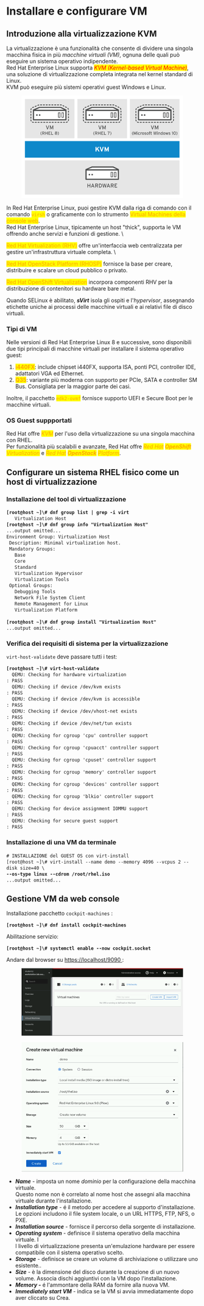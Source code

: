 # Installare e configurare VM

## Introduzione alla virtualizzazione KVM

La virtualizzazione è una funzionalità che consente di dividere una singola macchina fisica in più _macchine virtuali (VM)_, ognuna delle quali può eseguire un sistema operativo indipendente. \
Red Hat Enterprise Linux supporta _<mark style="color:red;">KVM (Kernel-based Virtual Machine)</mark>_, una soluzione di virtualizzazione completa integrata nel kernel standard di Linux. \
KVM può eseguire più sistemi operativi guest Windows e Linux.

<figure><img src="../.gitbook/assets/image (20).png" alt=""><figcaption></figcaption></figure>

In Red Hat Enterprise Linux, puoi gestire KVM dalla riga di comando con il comando <mark style="color:orange;">`virsh`</mark> o graficamente con lo strumento <mark style="color:orange;">Virtual Machines della console web</mark>. \
Red Hat Enterprise Linux, tipicamente un host "thick", supporta le VM offrendo anche servizi e funzioni di gestione. \


<mark style="color:orange;">Red Hat Virtualization (RHV)</mark> offre un'interfaccia web centralizzata per gestire un'infrastruttura virtuale completa. \


<mark style="color:orange;">Red Hat OpenStack Platform (RHOSP)</mark> fornisce la base per creare, distribuire e scalare un cloud pubblico o privato.&#x20;



<mark style="color:orange;">Red Hat OpenShift Virtualization</mark> incorpora componenti RHV per la distribuzione di contenitori su hardware bare metal.&#x20;



Quando SELinux è abilitato, _**sVirt**_ isola gli ospiti e l'_hypervisor_, assegnando etichette uniche ai processi delle macchine virtuali e ai relativi file di disco virtuali.

### Tipi di VM

Nelle versioni di Red Hat Enterprise Linux 8 e successive, sono disponibili due tipi principali di macchine virtuali per installare il sistema operativo guest:

1. <mark style="color:orange;">**i440FX**</mark>: include chipset i440FX, supporta ISA, ponti PCI, controller IDE, adattatori VGA ed Ethernet.
2. <mark style="color:orange;">**Q35**</mark>: variante più moderna con supporto per PCIe, SATA e controller SM Bus. Consigliata per la maggior parte dei casi.

Inoltre, il pacchetto <mark style="color:orange;">`edk2-ovmf`</mark> fornisce supporto UEFI e Secure Boot per le macchine virtuali.

### OS Guest suppportati

Red Hat offre _<mark style="color:orange;">KVM</mark>_ per l'uso della virtualizzazione su una singola macchina con RHEL. \
Per funzionalità più scalabili e avanzate, Red Hat offre _<mark style="color:orange;">Red Hat</mark> <mark style="color:orange;"></mark><mark style="color:orange;">**OpenShift**</mark> <mark style="color:orange;"></mark><mark style="color:orange;">Virtualization</mark>_ e _<mark style="color:orange;">Red Hat</mark> <mark style="color:orange;"></mark><mark style="color:orange;">**OpenStack**</mark> <mark style="color:orange;"></mark><mark style="color:orange;">Platform</mark>_.

## Configurare un sistema RHEL fisico come un host di virtualizzazione

### Installazione del tool di virtualizzazione

<pre class="language-bash"><code class="lang-bash"><strong>[root@host ~]\# dnf group list | grep -i virt
</strong>   Virtualization Host
<strong>[root@host ~]\# dnf group info "Virtualization Host"
</strong>...output omitted...
Environment Group: Virtualization Host
 Description: Minimal virtualization host.
 Mandatory Groups:
   Base
   Core
   Standard
   Virtualization Hypervisor
   Virtualization Tools
 Optional Groups:
   Debugging Tools
   Network File System Client
   Remote Management for Linux
   Virtualization Platform

<strong>[root@host ~]\# dnf group install "Virtualization Host"
</strong>...output omitted...
</code></pre>

### Verifica dei requisiti di sistema per la virtualizzazione

`virt-host-validate`  deve passare tutti i test:

<pre class="language-bash"><code class="lang-bash"><strong>[root@host ~]\# virt-host-validate
</strong>  QEMU: Checking for hardware virtualization                            : PASS
  QEMU: Checking if device /dev/kvm exists                              : PASS
  QEMU: Checking if device /dev/kvm is accessible                       : PASS
  QEMU: Checking if device /dev/vhost-net exists                        : PASS
  QEMU: Checking if device /dev/net/tun exists                          : PASS
  QEMU: Checking for cgroup 'cpu' controller support                    : PASS
  QEMU: Checking for cgroup 'cpuacct' controller support                : PASS
  QEMU: Checking for cgroup 'cpuset' controller support                 : PASS
  QEMU: Checking for cgroup 'memory' controller support                 : PASS
  QEMU: Checking for cgroup 'devices' controller support                : PASS
  QEMU: Checking for cgroup 'blkio' controller support                  : PASS
  QEMU: Checking for device assignment IOMMU support                    : PASS
  QEMU: Checking for secure guest support                               : PASS
</code></pre>

### Installazione di una VM da terminale

<pre class="language-bash"><code class="lang-bash"># INSTALLAZIONE del GUEST OS con virt-install 
[root@host ~]\# virt-install --name demo --memory 4096 --vcpus 2 --disk size=40 \
<strong>--os-type linux --cdrom /root/rhel.iso
</strong>...output omitted...
</code></pre>

## Gestione VM da web console

Installazione pacchetto `cockpit-machines` :

<pre class="language-bash"><code class="lang-bash"><strong>[root@host ~]\# dnf install cockpit-machines
</strong></code></pre>

Abilitazione servizio:

<pre class="language-bash"><code class="lang-bash"><strong>[root@host ~]\# systemctl enable --now cockpit.socket
</strong></code></pre>

Andare dal browser su [https://localhost/9090 ](https://localhost/9090):&#x20;

<figure><img src="../.gitbook/assets/image (21).png" alt=""><figcaption></figcaption></figure>

<figure><img src="../.gitbook/assets/image (22).png" alt=""><figcaption></figcaption></figure>

* _**Name**_ - imposta un nome _dominio_ per la configurazione della macchina virtuale. \
  Questo nome non è correlato al nome host che assegni alla macchina virtuale durante l'installazione.
* _**Installation type**_ - é il metodo per accedere al supporto d'installazione. \
  Le opzioni includono il file system locale, o un URL HTTPS, FTP, NFS, o PXE.
* _**Installation source**_ - fornisce il percorso della sorgente di installazione.
* _**Operating system**_ - definisce il sistema operativo della macchina virtuale. I\
  l livello di virtualizzazione presenta un'emulazione hardware per essere compatibile con il sistema operativo scelto.
* _**Storage**_ - definisce se creare un volume di archiviazione o utilizzare uno esistente..
* _**Size**_ - è la dimensione del disco durante la creazione di un nuovo volume. Associa dischi aggiuntivi con la VM dopo l'installazione.
* _**Memory -**_ é l'ammontare della RAM da fornire alla nuova VM.
* _**Immediately start VM**_ - indica se la VM si avvia immediatamente dopo aver cliccato su Crea.
